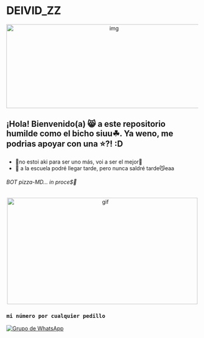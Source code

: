 # DEIVID_ZZ

<p align="center"> 
<img src="https://encrypted-tbn0.gstatic.com/images?q=tbn:ANd9GcRyuUfjoY-gyuFqcwo0ONQKIsBbnFYOQsqUdg&usqp=CAU.img" alt="img" width="550" height="220" framework="1.9"/> 
</p> 

## ¡Hola! Bienvenido(a) 😸 a este repositorio humilde como el bicho siuu☘. Ya weno, me podrias apoyar con una ⭐️?! :D
- 🌱no estoi aki para ser uno más, voi a ser el mejor💯
- 💞️ a la escuela podré llegar tarde, pero nunca saldré tarde😼eaa
###### BOT pizza-MD… in proce$🍕 

<p align="center"> 
<img src="https://i.giphy.com/media/fY0jahqHsqNznkhoaL/giphy.webp" alt="gif" width="500" height="279"/> 
</p> 

### `mi número por cualquier pedillo`

[![Grupo de WhatsApp](https://img.shields.io/badge/WhatsApp%20Group-25D366?style=for-the-badge&logo=whatsapp&logoColor=white)](https://wa.me/+525539615909‬)
<!---
deividzz/deividzz is a ✨ special ✨ repository because its `README.md` (this file) appears on your GitHub profile.
You can click the Preview link to take a look at your changes.
--->
